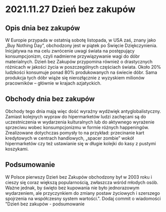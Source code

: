 # 2021.11.27 Dzień bez zakupów

## Opis dnia bez zakupów

W Europie przypada w ostatnią sobotę listopada, w USA zaś, znany jako „Buy Nothing Day”, obchodzony jest w piątek po Święcie Dziękczynienia. Inicjatywa na ma celu zwrócenie uwagi świata na postępujący konsumpcjonizm, czyli nadmierne przywiązywanie wagi do dóbr materialnych. Dzień bez Zakupów przypomina również o drastycznych różnicach w jakości życia w poszczególnych częściach świata. Około 20% ludzkości konsumuje ponad 80% produkowanych na świecie dóbr. Sama produkcja tych dóbr wiąże się nierozłącznie z wyzyskiem milionów pracowników – głównie w krajach azjatyckich.

## Obchody dnia bez zakupów

Obchody tego dnia mają więc dość wyraźny wydźwięk antyglobalistyczny. Zamiast kolejnych wypraw do hipermarketów ludzi zachęcani są do uczestniczenia w wydarzenia kulturalnych lub do aktywnego wyrażenie sprzeciwu wobec konsumpcjonizmu w formie różnych happeningów. Zrealizowane dotychczas pomysły to na przykład: przecinanie kart kredytowych w centrach handlowych, „spacer zombie” wokół hipermarketów czy też ustawianie się w długie kolejki do kasy z pustymi koszykami.

## Podsumowanie

W Polsce pierwszy Dzień bez Zakupów obchodzony był w 2003 roku i cieszy się coraz większą popularnością, zwłaszcza wśród młodych osób. Ważne jednak, by święto bez kupowania nie było jednorazowym wydarzeniem, ale przyczynkiem do zmiany postaw życiowych i szerszego spojrzenia na współczesny system wartości.". Dodaj commit o wiadomości "Dzień bez zakupów - podsumowanie

